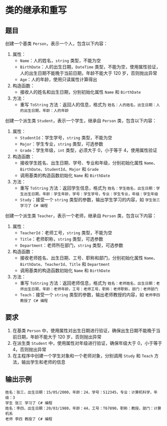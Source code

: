 # 类的继承和重写

## 题目

创建一个基类 `Person`，表示一个人，包含以下内容：

1. 属性：
   * `Name`：人的姓名，`string` 类型，不能为空
   * `BirthDate`：人的出生日期，`DateTime` 类型，不能为空，使用属性验证，人的出生日期不能晚于当前日期，年龄不能大于 120 岁，否则抛出异常
   * `Age`：人的年龄，使用只读属性计算得出
2. 构造函数：
    * 接收人的姓名和出生日期，分别初始化属性 `Name` 和 `BirthDate`
3. 方法：
    * 重写 `ToString` 方法：返回人的信息，格式为 `姓名：人的姓名，出生日期：人的出生日期，年龄：人的年龄`

创建一个派生类 `Student`，表示一个学生，继承自 `Person` 类，包含以下内容：

1. 属性：
    * `StudentId`：学生学号，`string` 类型，不能为空
    * `Major`：学生专业，`string` 类型，可选参数
    * `Grade`：学生年级，`int` 类型，必须大于 0，小于等于 4，使用属性验证
2. 构造函数：
    * 接收学生姓名、出生日期、学号、专业和年级，分别初始化属性 `Name`、`BirthDate`、`StudentId`、`Major` 和 `Grade`
    * 调用基类的构造函数初始化 `Name` 和 `BirthDate`
3. 方法：
    * 重写 `ToString` 方法：返回学生信息，格式为 `姓名：学生姓名，出生日期：学生出生日期，年龄：学生年龄，学号：学生学号，专业：学生专业，年级：学生年级`
    * `Study`：接受一个 `string` 类型的参数，输出学生学习的内容，如 `学生张三学习了 C# 编程`

创建一个派生类 `Teacher`，表示一个老师，继承自 `Person` 类，包含以下内容：

1. 属性：
    * `TeacherId`：老师工号，`string` 类型，不能为空
    * `Title`：老师职称，`string` 类型，可选参数
    * `Department`：老师所在部门，`string` 类型，可选参数
2. 构造函数：
    * 接收老师姓名、出生日期、工号、职称和部门，分别初始化属性 `Name`、`BirthDate`、`TeacherId`、`Title` 和 `Department`
    * 调用基类的构造函数初始化 `Name` 和 `BirthDate`
3. 方法：
    * 重写 `ToString` 方法：返回老师信息，格式为 `姓名：老师姓名，出生日期：老师出生日期，年龄：老师年龄，工号：老师工号，职称：老师职称，部门：老师部门`
    * `Teach`：接受一个 `string` 类型的参数，输出老师教授的内容，如 `老师李四教授了 C# 编程`

## 要求

1. 在基类 `Person` 中，使用属性对出生日期进行验证，确保出生日期不能晚于当前日期，年龄不能大于 120 岁，否则抛出异常
2. 在派生类 `Student` 中，使用属性对年级进行验证，确保年级大于 0，小于等于 4，否则抛出异常
3. 在主程序中创建一个学生对象和一个老师对象，分别调用 `Study` 和 `Teach` 方法，输出学生和老师的信息

## 输出示例

```plaintext
姓名：张三，出生日期：15/05/2000，年龄：24，学号：S12345，专业：计算机科学，年级：3
学生 张三 学习了 C# 编程
姓名：李四，出生日期：20/03/1980，年龄：44，工号：T67890，职称：教授，部门：计算机系
老师 李四 教授了 C# 编程
```
